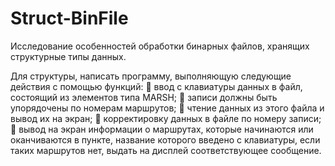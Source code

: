 # Struct-BinFile
Исследование особенностей обработки бинарных файлов, хранящих структурные типы данных.

Для структуры, написать программу, выполняющую следующие действия с помощью функций: 
	ввод с клавиатуры данных в файл, состоящий из элементов типа MARSH; 
	записи должны быть упорядочены по номерам маршрутов; 
	чтение данных из этого файла и вывод их на экран; 
	корректировку данных в файле по номеру записи; 
	вывод на экран информации о маршрутах, которые начинаются или оканчиваются в пункте, название которого введено с клавиатуры, если таких маршрутов нет, выдать на дисплей соответствующее сообщение.
